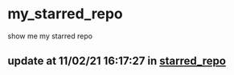 # my_starred_repo
show me my starred repo

update at 11/02/21 16:17:27 in [starred_repo](./index.html)
---

